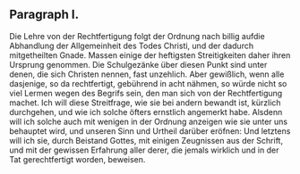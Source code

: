 
<!-- Seite 277 -->
Paragraph  I.
-------------


Die Lehre von der Rechtfertigung folgt der
Ordnung nach billig aufdie Abhandlung der Allgemeinheit
des Todes Christi, und der dadurch mitgetheilten
Gnade. Massen einige der heftigsten Streitigkeiten
daher ihren Ursprung genommen. Die Schulgezänke
über diesen Punkt sind unter denen, die sich
Christen nennen, fast unzehlich. Aber gewißlich, wenn
alle dasjenige, so da rechtfertigt, gebührend in acht
nähmen, so würde nicht so viel Lermen wegen des Begrifs
sein, den man sich von der Rechtfertigung machet.
Ich will diese Streitfrage, wie sie bei andern
bewandt ist, kürzlich durchgehen, und wie ich solche öfters
ernstlich angemerkt habe. Alsdenn will ich solche
auch mit wenigen in der Ordnung anzeigen wie sie unter
uns behauptet wird, und unseren Sinn und Urtheil darüber
eröfnen: Und letztens will ich sie, durch Beistand
Gottes, mit einigen Zeugnissen aus der Schrift, und
mit der gewissen Erfahrung aller derer, die jemals
wirklich und in der Tat gerechtfertigt worden, beweisen.

